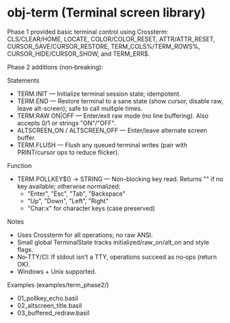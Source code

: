 # obj-term (Terminal screen library)

Phase 1 provided basic terminal control using Crossterm: CLS/CLEAR/HOME, LOCATE, COLOR/COLOR_RESET, ATTR/ATTR_RESET, CURSOR_SAVE/CURSOR_RESTORE, TERM_COLS%/TERM_ROWS%, CURSOR_HIDE/CURSOR_SHOW, and TERM_ERR$.

Phase 2 additions (non‑breaking):

Statements
- TERM.INIT — Initialize terminal session state; idempotent.
- TERM.END — Restore terminal to a sane state (show cursor, disable raw, leave alt-screen); safe to call multiple times.
- TERM.RAW ON|OFF — Enter/exit raw mode (no line buffering). Also accepts 0/1 or strings "ON"/"OFF".
- ALTSCREEN_ON / ALTSCREEN_OFF — Enter/leave alternate screen buffer.
- TERM.FLUSH — Flush any queued terminal writes (pair with PRINT/cursor ops to reduce flicker).

Function
- TERM.POLLKEY$() -> STRING — Non-blocking key read. Returns "" if no key available; otherwise normalized:
  - "Enter", "Esc", "Tab", "Backspace"
  - "Up", "Down", "Left", "Right"
  - "Char:x" for character keys (case preserved)

Notes
- Uses Crossterm for all operations; no raw ANSI.
- Small global TerminalState tracks initialized/raw_on/alt_on and style flags.
- No‑TTY/CI: If stdout isn’t a TTY, operations succeed as no‑ops (return OK).
- Windows + Unix supported.

Examples (examples/term_phase2/)
- 01_pollkey_echo.basil
- 02_altscreen_title.basil
- 03_buffered_redraw.basil
